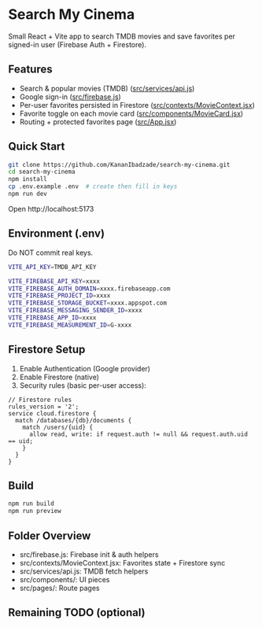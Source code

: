# Search My Cinema

Small React + Vite app to search TMDB movies and save favorites per signed-in user (Firebase Auth + Firestore).

## Features

- Search & popular movies (TMDB) ([src/services/api.js](src/services/api.js))
- Google sign-in ([src/firebase.js](src/firebase.js))
- Per-user favorites persisted in Firestore ([src/contexts/MovieContext.jsx](src/contexts/MovieContext.jsx))
- Favorite toggle on each movie card ([src/components/MovieCard.jsx](src/components/MovieCard.jsx))
- Routing + protected favorites page ([src/App.jsx](src/App.jsx))

## Quick Start

```bash
git clone https://github.com/KananIbadzade/search-my-cinema.git
cd search-my-cinema
npm install
cp .env.example .env  # create then fill in keys
npm run dev
```

Open http://localhost:5173

## Environment (.env)

Do NOT commit real keys.

```bash
VITE_API_KEY=TMDB_API_KEY

VITE_FIREBASE_API_KEY=xxxx
VITE_FIREBASE_AUTH_DOMAIN=xxxx.firebaseapp.com
VITE_FIREBASE_PROJECT_ID=xxxx
VITE_FIREBASE_STORAGE_BUCKET=xxxx.appspot.com
VITE_FIREBASE_MESSAGING_SENDER_ID=xxxx
VITE_FIREBASE_APP_ID=xxxx
VITE_FIREBASE_MEASUREMENT_ID=G-xxxx
```

## Firestore Setup

1. Enable Authentication (Google provider)
2. Enable Firestore (native)
3. Security rules (basic per-user access):

```
// Firestore rules
rules_version = '2';
service cloud.firestore {
  match /databases/{db}/documents {
    match /users/{uid} {
      allow read, write: if request.auth != null && request.auth.uid == uid;
    }
  }
}
```

## Build

```bash
npm run build
npm run preview
```

## Folder Overview

- src/firebase.js: Firebase init & auth helpers
- src/contexts/MovieContext.jsx: Favorites state + Firestore sync
- src/services/api.js: TMDB fetch helpers
- src/components/: UI pieces
- src/pages/: Route pages

## Remaining TODO (optional)
